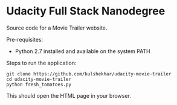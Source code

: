 # Udacity Full Stack Nanodegree

Source code for a Movie Trailer website.

Pre-requisites:
- Python 2.7 installed and available on the system PATH

Steps to run the application:
```
git clone https://github.com/kulshekhar/udacity-movie-trailer
cd udacity-movie-trailer
python fresh_tomatoes.py
```

This should open the HTML page in your browser.
